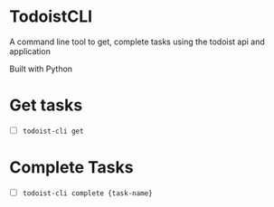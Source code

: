 # TodoistCLI

A command line tool to get, complete tasks using the todoist api and application

Built with Python

# Get tasks

- [ ] `todoist-cli get`

# Complete Tasks

- [ ] `todoist-cli complete {task-name}`
